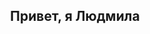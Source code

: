 <h2 align="center">Привет, я Людмила</h2>

<!--
**08AlimDuiL/08AlimDuiL** is a ✨ _special_ ✨ repository because its `README.md` (this file) appears on your GitHub profile.

